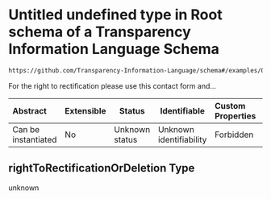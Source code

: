 # Untitled undefined type in Root schema of a Transparency Information Language Schema

```txt
https://github.com/Transparency-Information-Language/schema#/examples/0/rightToRectificationOrDeletion
```

For the right to rectification please use this contact form and...


| Abstract            | Extensible | Status         | Identifiable            | Custom Properties | Additional Properties | Access Restrictions | Defined In                                                           |
| :------------------ | ---------- | -------------- | ----------------------- | :---------------- | --------------------- | ------------------- | -------------------------------------------------------------------- |
| Can be instantiated | No         | Unknown status | Unknown identifiability | Forbidden         | Allowed               | none                | [tilt-schema.json\*](../out/tilt-schema.json "open original schema") |

## rightToRectificationOrDeletion Type

unknown

